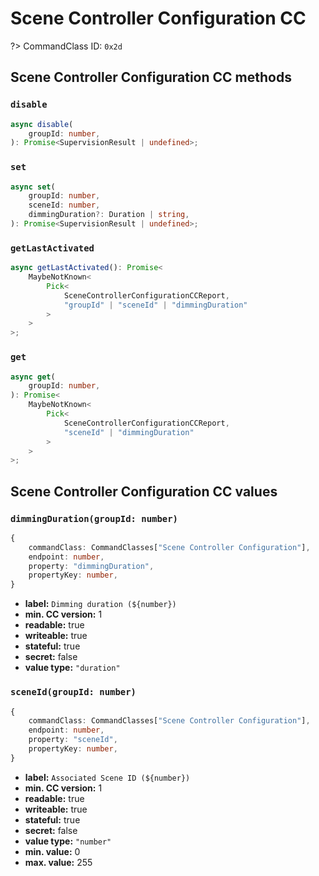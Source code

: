 # Scene Controller Configuration CC

?> CommandClass ID: `0x2d`

## Scene Controller Configuration CC methods

### `disable`

```ts
async disable(
	groupId: number,
): Promise<SupervisionResult | undefined>;
```

### `set`

```ts
async set(
	groupId: number,
	sceneId: number,
	dimmingDuration?: Duration | string,
): Promise<SupervisionResult | undefined>;
```

### `getLastActivated`

```ts
async getLastActivated(): Promise<
	MaybeNotKnown<
		Pick<
			SceneControllerConfigurationCCReport,
			"groupId" | "sceneId" | "dimmingDuration"
		>
	>
>;
```

### `get`

```ts
async get(
	groupId: number,
): Promise<
	MaybeNotKnown<
		Pick<
			SceneControllerConfigurationCCReport,
			"sceneId" | "dimmingDuration"
		>
	>
>;
```

## Scene Controller Configuration CC values

### `dimmingDuration(groupId: number)`

```ts
{
	commandClass: CommandClasses["Scene Controller Configuration"],
	endpoint: number,
	property: "dimmingDuration",
	propertyKey: number,
}
```

-   **label:** `Dimming duration (${number})`
-   **min. CC version:** 1
-   **readable:** true
-   **writeable:** true
-   **stateful:** true
-   **secret:** false
-   **value type:** `"duration"`

### `sceneId(groupId: number)`

```ts
{
	commandClass: CommandClasses["Scene Controller Configuration"],
	endpoint: number,
	property: "sceneId",
	propertyKey: number,
}
```

-   **label:** `Associated Scene ID (${number})`
-   **min. CC version:** 1
-   **readable:** true
-   **writeable:** true
-   **stateful:** true
-   **secret:** false
-   **value type:** `"number"`
-   **min. value:** 0
-   **max. value:** 255
